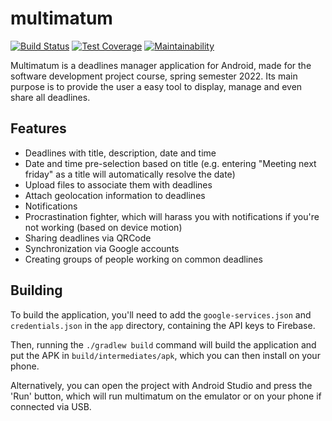 # multimatum

[![Build Status](https://api.cirrus-ci.com/github/multimatum-Team/multimatum.svg)](https://cirrus-ci.com/github/multimatum-Team/multimatum)
[![Test Coverage](https://api.codeclimate.com/v1/badges/4b224cde0ea92d686d7a/test_coverage)](https://codeclimate.com/github/multimatum-Team/multimatum/test_coverage)
[![Maintainability](https://api.codeclimate.com/v1/badges/4b224cde0ea92d686d7a/maintainability)](https://codeclimate.com/github/multimatum-Team/multimatum/maintainability)

Multimatum is a deadlines manager application for Android, made for the
software development project course, spring semester 2022.
Its main purpose is to provide the user a easy tool to display, manage and even share all deadlines.

## Features

- Deadlines with title, description, date and time
- Date and time pre-selection based on title (e.g. entering "Meeting next
friday" as a title will automatically resolve the date)
- Upload files to associate them with deadlines
- Attach geolocation information to deadlines
- Notifications
- Procrastination fighter, which will harass you with notifications if you're
not working (based on device motion)
- Sharing deadlines via QRCode
- Synchronization via Google accounts
- Creating groups of people working on common deadlines

## Building

To build the application, you'll need to add the `google-services.json` and
`credentials.json` in the `app` directory, containing the API keys to
Firebase.

Then, running the `./gradlew build` command will build the application and put
the APK in `build/intermediates/apk`, which you can then install on your
phone.

Alternatively, you can open the project with Android Studio and press the
'Run' button, which will run multimatum on the emulator or on your phone if
connected via USB.

